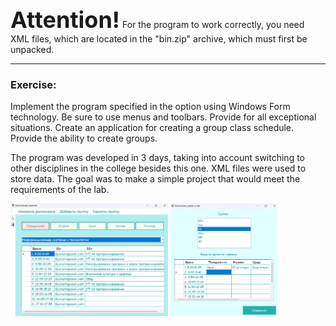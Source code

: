 <p align="left"><b style="font-size: 36px;">Attention!</b> For the program to work correctly, you need XML files, which are located in the "bin.zip" archive, which must first be unpacked.</p>
<hr>
<h3 align="left">Exercise:</h3>
<p align="left">Implement the program specified in the option using Windows Form technology. Be sure to use menus and toolbars. Provide for all exceptional situations. Create an application for creating a group class schedule. Provide the ability to create groups.</p>
<p align="left">The program was developed in 3 days, taking into account switching to other disciplines in the college besides this one. XML files were used to store data. The goal was to make a simple project that would meet the requirements of the lab.</p>
<img align="center" src="https://github.com/alenoktee/Schedule/blob/master/Main.png" width="50%" height="35%"></img>
<img align="center" src="https://github.com/alenoktee/Schedule/blob/master/Edit.png" width="34%" height="40%"></img>
